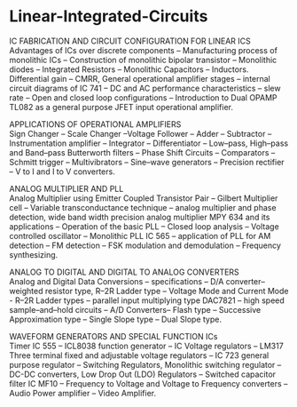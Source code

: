 # Linear-Integrated-Circuits

IC FABRICATION AND CIRCUIT CONFIGURATION FOR LINEAR ICS	
Advantages of ICs over discrete components – Manufacturing process of monolithic ICs – Construction of monolithic bipolar transistor – Monolithic diodes – Integrated Resistors – Monolithic Capacitors – Inductors. Differential gain – CMRR, General operational amplifier stages – internal circuit diagrams of IC 741 – DC and AC performance characteristics – slew rate – Open and closed loop configurations – Introduction to Dual OPAMP TL082 as a general purpose JFET input operational amplifier. 

APPLICATIONS OF OPERATIONAL AMPLIFIERS				
Sign Changer – Scale Changer –Voltage Follower – Adder – Subtractor – Instrumentation amplifier – Integrator – Differentiator – Low–pass, High–pass and Band–pass Butterworth filters – Phase Shift Circuits – Comparators – Schmitt trigger – Multivibrators – Sine–wave generators – Precision rectifier – V to I and I to V converters. 

ANALOG MULTIPLIER AND PLL 						
Analog Multiplier using Emitter Coupled Transistor Pair – Gilbert Multiplier cell – Variable transconductance technique – analog multiplier and phase detection, wide band width precision analog multiplier MPY 634 and its applications – Operation of the basic PLL – Closed loop analysis – Voltage controlled oscillator – Monolithic PLL IC 565 – application of PLL for AM detection – FM detection – FSK modulation and demodulation – Frequency synthesizing. 

ANALOG TO DIGITAL AND DIGITAL TO ANALOG CONVERTERS		                              
Analog and Digital Data Conversions – specifications – D/A converter– weighted resistor type, R–2R Ladder type – Voltage Mode and Current Mode - R–2R Ladder types – parallel input multiplying type DAC7821 – high speed sample–and–hold circuits – A/D Converters– Flash type – Successive Approximation type – Single Slope 
type – Dual Slope type. 

WAVEFORM GENERATORS AND SPECIAL FUNCTION ICs			
Timer IC 555 – ICL8038 function generator – IC Voltage regulators – LM317 Three terminal fixed and adjustable voltage regulators – IC 723 general purpose regulator – Switching Regulators, Monolithic switching regulator – DC-DC converters, Low Drop Out (LDO) Regulators – Switched capacitor filter IC MF10 – Frequency to Voltage and Voltage to Frequency converters – Audio Power amplifier – Video Amplifier. 
